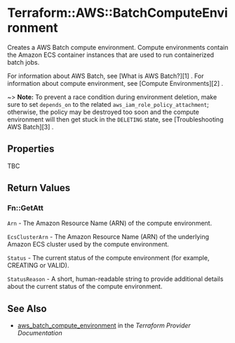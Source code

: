 # Terraform::AWS::BatchComputeEnvironment

Creates a AWS Batch compute environment. Compute environments contain the Amazon ECS container instances that are used to run containerized batch jobs.

For information about AWS Batch, see [What is AWS Batch?][1] .
For information about compute environment, see [Compute Environments][2] .

~> **Note:** To prevent a race condition during environment deletion, make sure to set `depends_on` to the related `aws_iam_role_policy_attachment`;
   otherwise, the policy may be destroyed too soon and the compute environment will then get stuck in the `DELETING` state, see [Troubleshooting AWS Batch][3] .

## Properties

TBC

## Return Values

### Fn::GetAtt

`Arn` - The Amazon Resource Name (ARN) of the compute environment.

`EcsClusterArn` - The Amazon Resource Name (ARN) of the underlying Amazon ECS cluster used by the compute environment.

`Status` - The current status of the compute environment (for example, CREATING or VALID).

`StatusReason` - A short, human-readable string to provide additional details about the current status of the compute environment.

## See Also

* [aws_batch_compute_environment](https://www.terraform.io/docs/providers/aws/r/batch_compute_environment.html) in the _Terraform Provider Documentation_